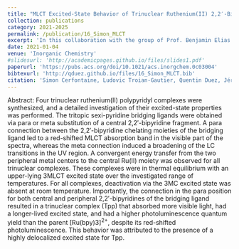 ```yaml
---
title: "MLCT Excited-State Behavior of Trinuclear Ruthenium(II) 2,2′-Bipyridine Complexes"
collection: publications
category: 2021-2025
permalink: /publication/16_Simon_MLCT
excerpt: 'In this collaboration with the group of Prof. Benjamin Elias (Université de Louvain, Belgium), we harnessed ion mobility-mass spectrometry to detect and characterize four isomeric trinuclear Ru(II) bipyridine complexes.'
date: 2021-01-04
venue: 'Inorganic Chemistry'
#slidesurl: 'http://academicpages.github.io/files/slides1.pdf'
paperurl: 'https://pubs.acs.org/doi/10.1021/acs.inorgchem.0c03004'
bibtexurl: 'http://qduez.github.io/files/16_Simon_MLCT.bib'
citation: 'Simon Cerfontaine, Ludovic Troian-Gautier, Quentin Duez, Jérôme Cornil, Pascal Gerbaux, Benjamin Elias. (2021). &quot; MLCT Excited-State Behavior of Trinuclear Ruthenium(II) 2,2′-Bipyridine Complexes.&quot; <i>Inorganic Chemistry</i>. 60(1), 366-379.'
---
```


Abstract:
Four trinuclear ruthenium(II) polypyridyl complexes were synthesized, and a detailed investigation of their excited-state properties was performed. The tritopic sexi-pyridine bridging ligands were obtained via para or meta substitution of a central 2,2′-bipyridine fragment. A para connection between the 2,2′-bipyridine chelating moieties of the bridging ligand led to a red-shifted MLCT absorption band in the visible part of the spectra, whereas the meta connection induced a broadening of the LC transitions in the UV region. A convergent energy transfer from the two peripheral metal centers to the central Ru(II) moiety was observed for all trinuclear complexes. These complexes were in thermal equilibrium with an upper-lying 3MLCT excited state over the investigated range of temperatures. For all complexes, deactivation via the 3MC excited state was absent at room temperature. Importantly, the connection in the para position for both central and peripheral 2,2′-bipyridines of the bridging ligand resulted in a trinuclear complex (Tpp) that absorbed more visible light, had a longer-lived excited state, and had a higher photoluminescence quantum yield than the parent [Ru(bpy)3]<sup>2+</sup>, despite its red-shifted photoluminescence. This behavior was attributed to the presence of a highly delocalized excited state for Tpp.
